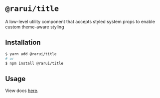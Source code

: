 # `@rarui/title`

A low-level utility component that accepts styled system props to enable custom theme-aware styling

## Installation

```sh
$ yarn add @rarui/title
# or
$ npm install @rarui/title
```

## Usage

View docs [here]().
